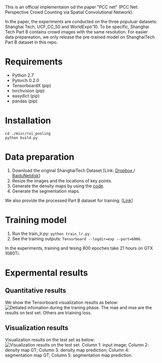 This is an official implementaion od the paper "PCC net" (PCC Net: Perspective Crowd Counting via Spatial Convolutional Network).

In the paper, the experiments are conducted on the three populuar datasets: Shanghai Tech, UCF_CC_50 and WorldExpo'10. To be specific, Shanghai Tech Part B contains crowd images with the same resolution. For easier data prepareation, we only release the pre-trained model on ShanghaiTech Part B dataset in this repo.

#  Requirements
- Python 2.7
- Pytorch 0.2.0 
- TensorboardX (pip)
- torchvision  (pip)
- easydict (pip)
- pandas  (pip)

# Installation
```Shell 
cd ./misc/roi_pooling
python build.py
```

# Data preparation
1. Download the original ShanghaiTech Dataset [Link: [Dropbox ](https://www.dropbox.com/s/fipgjqxl7uj8hd5/ShanghaiTech.zip?dl=0)/ [BaiduNetdisk](https://pan.baidu.com/s/1nuAYslz)]
2. Resize the images and the locations of key points. 
3. Generate the density maps by using the [code](https://github.com/aachenhang/crowdcount-mcnn/tree/master/data_preparation).
4. Generate the segmentation maps.

We also provide the processed Part B dataset for training. [[Link]()]

# Training model
1. Run the train_lr.py: ```python train_lr.py```.
2. See the training outputs: ```Tensorboard --logdir=exp --port=6006```.

In the experiments, training  and tesing 800 epoches take 21 hours on GTX 1080Ti. 

# Expermental results

## Quantitative results

We show the Tensorboard visualization results as below:
![Detialed infomation during the traning phase.](https://i.loli.net/2018/04/27/5ae2948548f6d.jpg "pcc_q")
The mae and mse are the results on test set. Others are triaining loss. 

## Visualization results
Visualization results on the test set as below:
![Visualization results on the test set.](https://i.loli.net/2018/04/27/5ae29476c3122.jpg "pcc_v")
Column 1: input image; Column 2: density map GT; Column 3: density map prediction; Column 4: segmentation map GT; Column 5: segmentation map prediction. 
